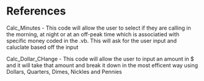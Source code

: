 # References

Calc_Minutes - This code will allow the user to select if they are calling in the morning, at night or at an off-peak time
which is associatied with specific money coded in the .vb. This will ask for the user input and caluclate based off the input

Calc_Dollar_CHange - This code will allow the user to input an amount in $ and it will take that amount and break it down in
the most efficent way using Dollars, Quarters, Dimes, Nickles and Pennies
